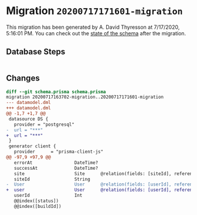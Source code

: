 # Migration `20200717171601-migration`

This migration has been generated by A. David Thyresson at 7/17/2020, 5:16:01 PM.
You can check out the [state of the schema](./schema.prisma) after the migration.

## Database Steps

```sql

```

## Changes

```diff
diff --git schema.prisma schema.prisma
migration 20200717163702-migration..20200717171601-migration
--- datamodel.dml
+++ datamodel.dml
@@ -1,7 +1,7 @@
 datasource DS {
   provider = "postgresql"
-  url = "***"
+  url = "***"
 }
 generator client {
   provider      = "prisma-client-js"
@@ -97,9 +97,9 @@
   errorAt                DateTime?
   successAt              DateTime?
   site                   Site      @relation(fields: [siteId], references: [id])
   siteId                 String
-  User                   User      @relation(fields: [userId], references: [id])
+  user                   User      @relation(fields: [userId], references: [id])
   userId                 Int
   @@index([status])
   @@index([buildId])
```



